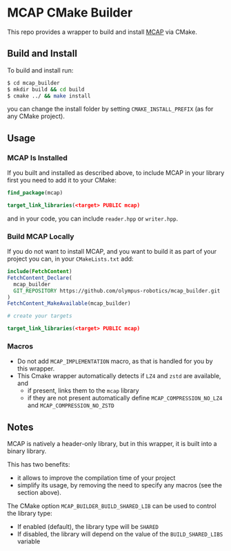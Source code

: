 # MCAP CMake Builder

This repo provides a wrapper to build and install [MCAP](https://github.com/foxglove/mcap) via CMake.

## Build and Install

To build and install run:
```bash
$ cd mcap_builder
$ mkdir build && cd build
$ cmake ../ && make install
```
you can change the install folder by setting `CMAKE_INSTALL_PREFIX` (as for any CMake project).

## Usage
### MCAP Is Installed
If you built and installed as described above, to include MCAP in your library first you need to add it to your CMake:
```cmake
find_package(mcap)

target_link_libraries(<target> PUBLIC mcap)
```

and in your code, you can include `reader.hpp` or `writer.hpp`. 

### Build MCAP Locally
If you do not want to install MCAP, and you want to build it as part of your project you can, in your `CMakeLists.txt` add:
```cmake
include(FetchContent)
FetchContent_Declare(
  mcap_builder
  GIT_REPOSITORY https://github.com/olympus-robotics/mcap_builder.git
)
FetchContent_MakeAvailable(mcap_builder)

# create your targets

target_link_libraries(<target> PUBLIC mcap)
```

### Macros
* Do not add `MCAP_IMPLEMENTATION` macro, as that is handled for you by this wrapper.
* This Cmake wrapper automatically detects if `LZ4` and `zstd` are available, and
  * if present, links them to the `mcap` library
  * if they are not present automatically define `MCAP_COMPRESSION_NO_LZ4` and `MCAP_COMPRESSION_NO_ZSTD` 

## Notes
MCAP is natively a header-only library, but in this wrapper, it is built into a binary library. 

This has two benefits:
* it allows to improve the compilation time of your project
* simplify its usage, by removing the need to specify any macros (see the section above).

The CMake option `MCAP_BUILDER_BUILD_SHARED_LIB` can be used to control the library type:

* If enabled (default), the library type will be `SHARED`
* If disabled, the library will depend on the value of the `BUILD_SHARED_LIBS` variable
